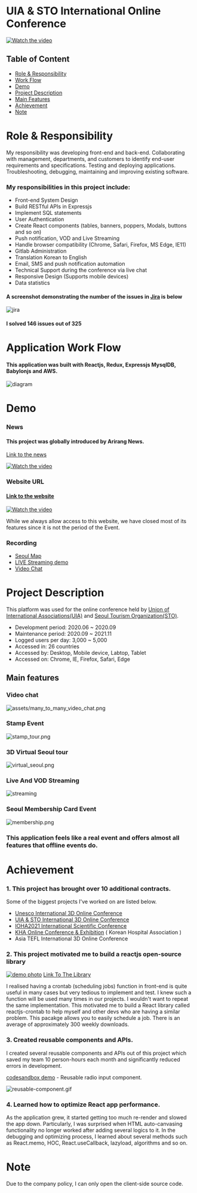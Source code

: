 # UIA & STO International Online Conference

[![Watch the video](assets/virtual_seoul2.gif)](https://wclf2021.miceworld.or.kr/)

## Table of Content

- [Role & Responsibility](#Role--Responsibility)
- [Work Flow](#Application-Work-Flow)
- [Demo](#Demo)
- [Project Description](#Project-Description)
- [Main Features](#Main-features)
- [Achievement](#Achievement)
- [Note](#note)

# Role & Responsibility

My responsibility was developing front-end and back-end. Collaborating with management, departments, and customers to identify end-user requirements and specifications. Testing and deploying applications. Troubleshooting, debugging, maintaining and improving existing software.

### My responsibilities in this project include:

- Front-end System Design
- Build RESTful APIs in Expressjs
- Implement SQL statements
- User Authentication
- Create React components (tables, banners, poppers, Modals, buttons and so on)
- Push notification, VOD and Live Streaming
- Handle browser compatibility (Chrome, Safari, Firefox, MS Edge, IE11)
- Gitlab Administration
- Translation Korean to English
- Email, SMS and push notification automation
- Technical Support during the conference via live chat
- Responsive Design (Supports mobile devices)
- Data statistics

#### A screenshot demonstrating the number of the issues in [Jira](https://www.atlassian.com/software/jira) is below

![jira](assets/jira3.jpg)

#### I solved 146 issues out of 325

# Application Work Flow

#### This application was built with Reactjs, Redux, Expressjs MysqlDB, Babylonjs and AWS.

![diagram](assets/diagram.png)

# Demo

### News

#### This project was globally introduced by Arirang News.

[Link to the news](https://www.youtube.com/watch?v=ksBnRT1f2Ak&t=2s)

[![Watch the video](assets/news.jpg)](https://www.youtube.com/watch?v=ksBnRT1f2Ak&t=2s)

### Website URL

#### [Link to the website](https://wclf2021.miceworld.or.kr/)

[![Watch the video](assets/virtual_seoul2.gif)](https://wclf2021.miceworld.or.kr/)

While we always allow access to this website, we have closed most of its features since it is not the period of the Event.

### Recording

- [Seoul Map](https://www.youtube.com/watch?v=6EdqKznxncA)
- [LIVE Streaming demo](https://www.youtube.com/watch?v=a9wX4MSkSyg)
- [Video Chat](https://www.youtube.com/watch?v=edzgNn5f5yQ)

# Project Description

This platform was used for the online conference held by [Union of International Associations(UIA)](https://uia.org/) and [Seoul Tourism Organization(STO)](http://www.sto.or.kr/english/index).

- Development period: 2020.06 ~ 2020.09
- Maintenance period: 2020.09 ~ 2021.11
- Logged users per day: 3,000 ~ 5,000
- Accessed in: 26 countries
- Accessed by: Desktop, Mobile device, Labtop, Tablet
- Accessed on: Chrome, IE, Firefox, Safari, Edge

## Main features

### Video chat

![assets/many_to_many_video_chat.png](assets/video_chat.jpg)

### Stamp Event

![stamp_tour.png](assets/stamp_tour.png)

### 3D Virtual Seoul tour

![virtual_seoul.png](assets/virtual_seoul.png)

### Live And VOD Streaming

![streaming](assets/live_streaming.jpg)

### Seoul Membership Card Event

![membership.png](assets/membership.png)


### This application feels like a real event and offers almost all features that offline events do.

# Achievement

### 1. This project has brought over 10 additional contracts.

Some of the biggest projects I've worked on are listed below.



- [Unesco International 3D Online Conference](https://iclc2021.govent.io/)
- [UIA & STO International 3D Online Conference](https://wclf2021.miceworld.or.kr/) 
- [IOHA2021 International Scientific Conference](https://ioha2021conference.org/) 
- [KHA Online Conference & Exhibition](https://khc2020.salin.co.kr) ( Korean Hospital Association )
- Asia TEFL International 3D Online Conference

### 2. This project motivated me to build a reactjs open-source library


[![demo photo](assets/crontab.png)](https://www.npmjs.com/package/reactjs-crontab)
[Link To The Library](https://www.npmjs.com/package/reactjs-crontab)

I realised having a crontab (scheduling jobs) function in front-end is quite useful in many cases but very tedious to implement and test. I knew such a function will be used many times in our projects. I wouldn't want to repeat the same implementation. This motivated me to build a React library called reactjs-crontab to help myself and other devs who are having a similar problem. This pacakge allows you to easily schedule a job. There is an average of approximately 300 weekly downloads.


### 3. Created reusable components and APIs.

I created several reusable components and APIs out of this project which saved my team 10 person-hours each month and significantly reduced errors in development.

[codesandbox demo](https://codesandbox.io/s/radio-3mtce?file=/src/App.jsx) - Reusable radio input component.

![reusable-component.gif](assets/reusable_component.gif)


### 4. Learned how to optimize React app performance.

As the application grew, it started getting too much re-render and slowed the app down. Particularly, I was surprised when HTML auto-canvasing functionality no longer worked after adding several logics to it. In the debugging and optimizing process, I learned about several methods such as React.memo, HOC, React.useCallback, lazyload, algorithms and so on.    

# Note 

Due to the company policy, I can only open the client-side source code.
